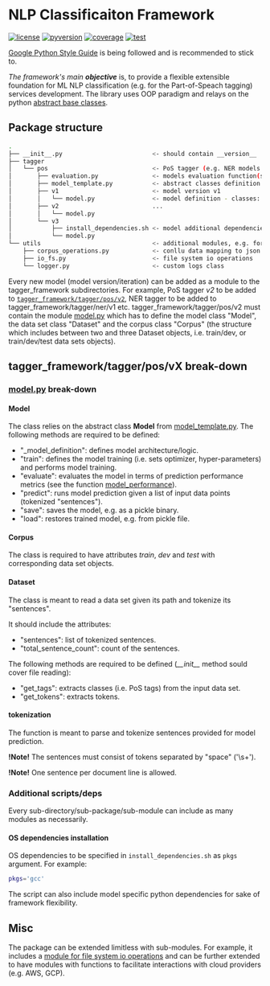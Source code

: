 # NLP Classificaiton Framework

[![license](https://img.shields.io/pypi/l/ansicolortags.svg)](./LICENSE)
[![pyversion](https://img.shields.io/static/v1?label=python&color=blue&message=3.7.7%20|%203.8.2)](./)
[![coverage](https://img.shields.io/static/v1?label=coverage&color=brightgreen&message=78%25)](./)
[![test](https://img.shields.io/static/v1?label=tests&color=success&message=100%25)](./)

[Google Python Style Guide](http://google.github.io/styleguide/pyguide.html) is being followed and is recommended to stick to.

*The framework's main **objective*** is, to provide a flexible extensible foundation for ML NLP classification (e.g. for the Part-of-Speach tagging) services development. The library uses OOP paradigm and relays on the python [abstract base classes](https://docs.python.org/3/library/abc.html).

## Package structure

```bash
.
├── __init__.py                         <- should contain __version__
├── tagger
│   └── pos                             <- PoS tagger (e.g. NER models can be added as well)
│       ├── evaluation.py               <- models evaluation function(s)
│       ├── model_template.py           <- abstract classes definition
│       ├── v1						    <- model version v1
│       │   └── model.py                <- model definition - classes: Model, Dataset, Corpus
│       ├── v2                          ...
│       │   └── model.py        
│       └── v3
│           ├── install_dependencies.sh <- model additional dependencies, e.g. OS, or C libraries
│           └── model.py
└── utils                               <- additional modules, e.g. for io operations
    ├── corpus_operations.py            <- conllu data mapping to json functions
    ├── io_fs.py                        <- file system io operations
    └── logger.py                       <- custom logs class
```

Every new model (model version/iteration) can be added as a module to the tagger_framework subdirectories. For example, PoS tagger *v2* to be added to [`tagger_framework/tagger/pos/v2`](./tagger_framework/tagger/pos/v2), NER tagger to be added to tagger_framework/tagger/ner/v1 etc. tagger_framework/tagger/pos/v2 must contain the module [model.py](./tagger_framework/tagger/pos/v2/model.py) which has to define the model class "Model", the data set class "Dataset" and the corpus class "Corpus" (the structure which includes between two and three Dataset objects, i.e. train/dev, or train/dev/test data sets objects).  

## tagger_framework/tagger/pos/vX break-down

### [model.py](./tagger_framework/tagger/pos/v3/model.py) break-down

#### Model

The class relies on the abstract class **Model** from [model_template.py](./tagger_framework/tagger/pos/model_template.py). The following methods are required to be defined:

- "_model_definition": defines model architecture/logic.
- "train": defines the model training (i.e. sets optimizer, hyper-parameters) and performs model training.
- "evaluate": evaluates the model in terms of prediction performance metrics (see the function [model_performance](./tagger_framework/tagger/pos/evaluation.py)).
- "predict": runs model prediction given a list of input data points (tokenized "sentences").
- "save": saves the model, e.g. as a pickle binary.
- "load": restores trained model, e.g. from pickle file.

#### Corpus

The class is required to have attributes *train*, *dev* and *test* with corresponding data set objects.

#### Dataset

The class is meant to read a data set given its path and tokenize its "sentences".

It should include the attributes:

- "sentences": list of tokenized sentences.
- "total_sentence_count": count of the sentences.

The following methods are required to be defined (*\_\_init\_\_* method sould cover file reading):

- "get_tags": extracts classes (i.e. PoS tags) from the input data set.
- "get_tokens": extracts tokens.

#### tokenization

The function is meant to parse and tokenize sentences provided for model prediction.

**!Note!** The sentences must consist of tokens separated by "space" ('\s+').

**!Note!** One sentence per document line is allowed. 

### Additional scripts/deps

Every sub-directory/sub-package/sub-module can include as many modules as necessarily.

#### OS dependencies installation

OS dependencies to be specified in `install_dependencies.sh` as `pkgs` argument. For example:

```bash
pkgs='gcc'
```

The script can also include model specific python dependencies for sake of framework flexibility.

## Misc

The package can be extended limitless with sub-modules. For example, it includes a [module for file system io operations](./tagger_framework/utils/io_fs.py) and can be further extended to have modules with functions to facilitate interactions with cloud providers (e.g. AWS, GCP).
